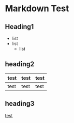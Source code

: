 # Markdown Test

## Heading1

- list
- list
  - list

## heading2

|test|test|test|
|---|---|---|
|test|test|test|

## heading3

[test](https://google.com)

